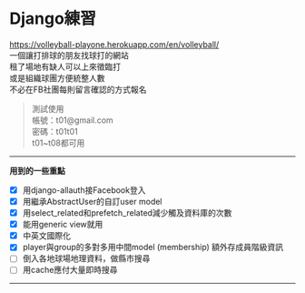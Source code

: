 # Django練習
https://volleyball-playone.herokuapp.com/en/volleyball/ <br>
一個讓打排球的朋友找球打的網站<br>
租了場地有缺人可以上來徵臨打<br>
或是組織球團方便統整人數<br>
不必在FB社團每則留言確認的方式報名<br>

>測試使用<br>
帳號：t01@<span></span>gmail.com<br>
密碼：t01t01<br>
t01~t08都可用<br>

---
**用到的一些重點**
- [x] 用django-allauth接Facebook登入
- [x] 用繼承AbstractUser的自訂user model
- [x] 用select_related和prefetch_related減少觸及資料庫的次數
- [x] 能用generic view就用
- [x] 中英文國際化
- [x] player與group的多對多用中間model (membership) 額外存成員階級資訊
- [ ] 倒入各地球場地理資料，做縣市搜尋
- [ ] 用cache應付大量即時搜尋

---
